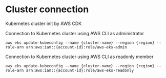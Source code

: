 # Cluster connection
Kubernetes cluster init by AWS CDK

Connection to Kubernetes cluster using AWS CLI as administrator

```
aws eks update-kubeconfig --name {cluster-name} --region {region} --role-arn arn:aws:iam::{account-id}:role/aws-eks-admin
```

Connection to Kubernetes cluster using AWS CLI as readonly member

```
aws eks update-kubeconfig --name {cluster-name} --region {region} --role-arn arn:aws:iam::{account-id}:role/aws-eks-readonly
```